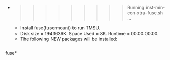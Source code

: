 * >>>>>>>>> Running inst-min-con-xtra-fuse.sh ...
  * Install fuse(fusermount) to run TMSU.
  * Disk size = 1943636K. Space Used = 8K. Runtime = 00:00:00:00.
  * The following NEW packages will be installed:
  ```bash
fuse*
  ```
